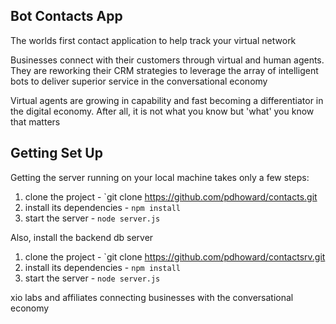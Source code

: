 
## Bot Contacts App

The worlds first contact application to help track your virtual network

Businesses connect with their customers through virtual and human agents. They are reworking their CRM strategies to leverage the array of intelligent bots to deliver  superior service in the conversational economy

Virtual agents are growing in capability and fast becoming a differentiator in the digital economy. After all, it is not what you know but 'what' you know that matters

## Getting Set Up

Getting the server running on your local machine takes only a few steps:

1. clone the project - `git clone https://github.com/pdhoward/contacts.git
2. install its dependencies - `npm install`
3. start the server - `node server.js`

Also, install the backend db server

1. clone the project - `git clone https://github.com/pdhoward/contactsrv.git
2. install its dependencies - `npm install`
3. start the server - `node server.js`


xio labs and affiliates
connecting businesses with the conversational economy
